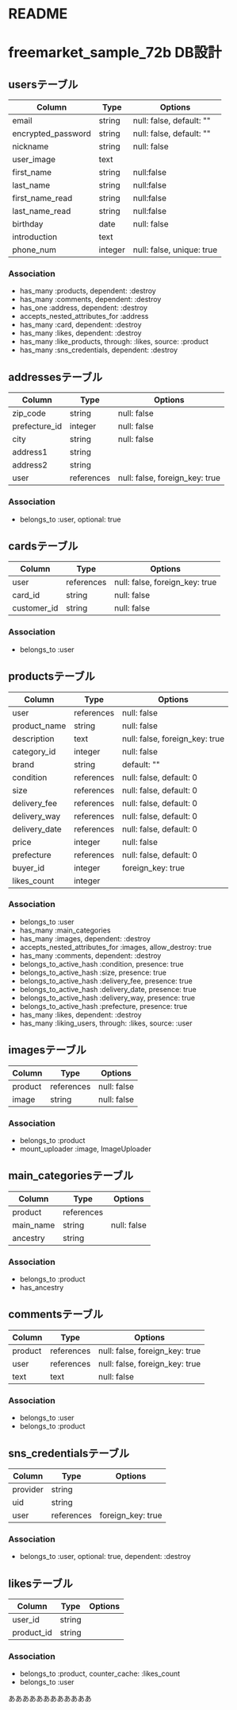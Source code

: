 # README

# freemarket_sample_72b DB設計

## usersテーブル 
|Column|Type|Options|
|------|----|-------|
|email             |string |null: false, default: ""|
|encrypted_password|string |null: false, default: ""|
|nickname          |string |null: false|
|user_image        |text   ||
|first_name        |string |null:false|
|last_name         |string |null:false|
|first_name_read   |string |null:false|
|last_name_read    |string |null:false|
|birthday          |date   |null: false|
|introduction      |text   ||
|phone_num         |integer|null: false, unique: true|
### Association
- has_many :products, dependent: :destroy
- has_many :comments, dependent: :destroy
- has_one :address, dependent: :destroy
- accepts_nested_attributes_for :address
- has_many :card, dependent: :destroy
- has_many :likes, dependent: :destroy
- has_many :like_products, through: :likes, source: :product
- has_many :sns_credentials, dependent: :destroy

## addressesテーブル
|Column|Type|Options|
|------|----|-------|
|zip_code     |string    |null: false|
|prefecture_id|integer   |null: false|
|city         |string    |null: false|
|address1     |string    ||
|address2     |string    ||
|user         |references|null: false, foreign_key: true|
### Association
- belongs_to :user, optional: true

## cardsテーブル
|Column|Type|Options|
|------|----|-------|
|user       |references|null: false, foreign_key: true|
|card_id    |string    |null: false|
|customer_id|string    |null: false|
### Association
- belongs_to :user

## productsテーブル
|Column|Type|Options|
|------|----|-------|
|user         |references|null: false|
|product_name |string    |null: false|
|description  |text      |null: false, foreign_key: true|
|category_id  |integer   |null: false|
|brand        |string    |default: ""|
|condition    |references|null: false, default: 0|
|size         |references|null: false, default: 0|
|delivery_fee |references|null: false, default: 0|
|delivery_way |references|null: false, default: 0|
|delivery_date|references|null: false, default: 0|
|price        |integer   |null: false|
|prefecture   |references|null: false, default: 0|
|buyer_id     |integer   |foreign_key: true|
|likes_count  |integer   ||
### Association
- belongs_to :user
- has_many :main_categories
- has_many :images, dependent: :destroy
- accepts_nested_attributes_for   :images, allow_destroy: true
- has_many :comments, dependent: :destroy
- belongs_to_active_hash :condition, presence: true
- belongs_to_active_hash :size, presence: true
- belongs_to_active_hash :delivery_fee, presence: true
- belongs_to_active_hash :delivery_date, presence: true
- belongs_to_active_hash :delivery_way, presence: true
- belongs_to_active_hash :prefecture, presence: true
- has_many :likes, dependent: :destroy
- has_many :liking_users, through: :likes, source: :user

## imagesテーブル
|Column|Type|Options|
|------|----|-------|
|product|references|null: false|
|image  |string    |null: false|
### Association
- belongs_to :product
- mount_uploader :image, ImageUploader

## main_categoriesテーブル
|Column|Type|Options|
|------|----|-------|
|product  |references||
|main_name|string    |null: false|
|ancestry |string    ||
### Association
- belongs_to :product
- has_ancestry

## commentsテーブル
|Column|Type|Options|
|------|----|-------|
|product|references|null: false, foreign_key: true|
|user   |references|null: false, foreign_key: true|
|text   |text      |null: false|
### Association
- belongs_to :user
- belongs_to :product

## sns_credentialsテーブル
|Column|Type|Options|
|------|----|-------|
|provider|string    ||
|uid     |string    ||
|user    |references|foreign_key: true|
### Association
- belongs_to :user, optional: true, dependent: :destroy

## likesテーブル
|Column|Type|Options|
|------|----|-------|
|user_id   |string    ||
|product_id|string    ||
### Association
- belongs_to :product, counter_cache: :likes_count
- belongs_to :user




ああああああああああああ
